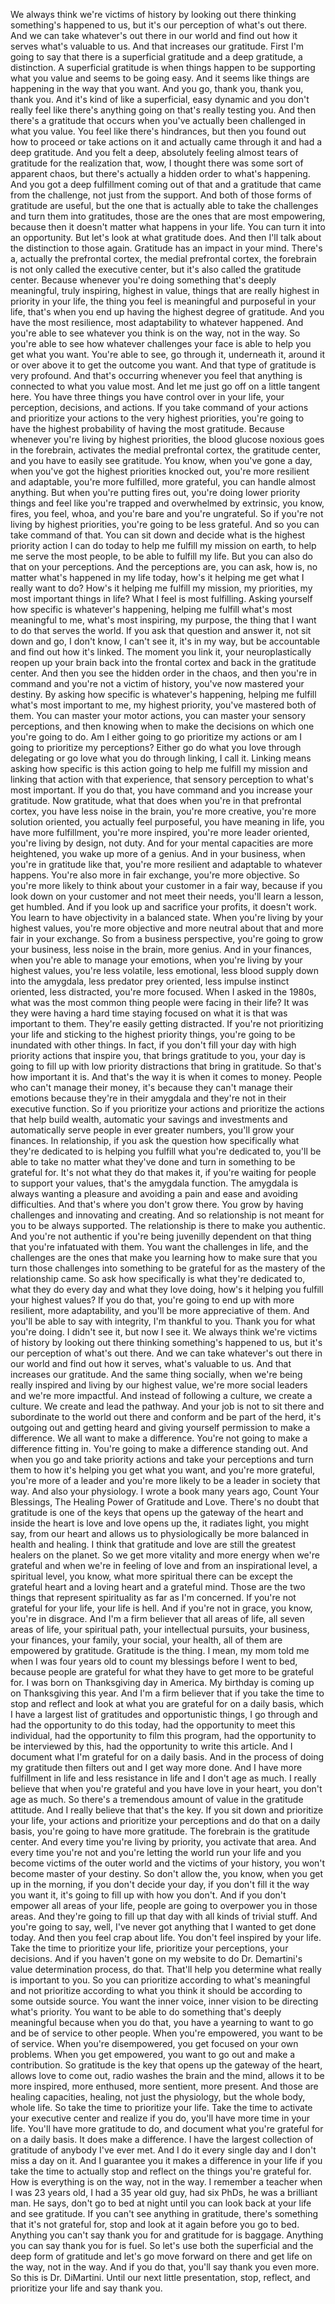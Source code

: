  We always think we're victims of history by looking out there thinking something's happened to us, but it's our perception of what's out there. And we can take whatever's out there in our world and find out how it serves what's valuable to us. And that increases our gratitude. First I'm going to say that there is a superficial gratitude and a deep gratitude, a distinction. A superficial gratitude is when things happen to be supporting what you value and seems to be going easy. And it seems like things are happening in the way that you want. And you go, thank you, thank you, thank you. And it's kind of like a superficial, easy dynamic and you don't really feel like there's anything going on that's really testing you. And then there's a gratitude that occurs when you've actually been challenged in what you value. You feel like there's hindrances, but then you found out how to proceed or take actions on it and actually came through it and had a deep gratitude. And you felt a deep, absolutely feeling almost tears of gratitude for the realization that, wow, I thought there was some sort of apparent chaos, but there's actually a hidden order to what's happening. And you got a deep fulfillment coming out of that and a gratitude that came from the challenge, not just from the support. And both of those forms of gratitude are useful, but the one that is actually able to take the challenges and turn them into gratitudes, those are the ones that are most empowering, because then it doesn't matter what happens in your life. You can turn it into an opportunity. But let's look at what gratitude does. And then I'll talk about the distinction to those again. Gratitude has an impact in your mind. There's a, actually the prefrontal cortex, the medial prefrontal cortex, the forebrain is not only called the executive center, but it's also called the gratitude center. Because whenever you're doing something that's deeply meaningful, truly inspiring, highest in value, things that are really highest in priority in your life, the thing you feel is meaningful and purposeful in your life, that's when you end up having the highest degree of gratitude. And you have the most resilience, most adaptability to whatever happened. And you're able to see whatever you think is on the way, not in the way. So you're able to see how whatever challenges your face is able to help you get what you want. You're able to see, go through it, underneath it, around it or over above it to get the outcome you want. And that type of gratitude is very profound. And that's occurring whenever you feel that anything is connected to what you value most. And let me just go off on a little tangent here. You have three things you have control over in your life, your perception, decisions, and actions. If you take command of your actions and prioritize your actions to the very highest priorities, you're going to have the highest probability of having the most gratitude. Because whenever you're living by highest priorities, the blood glucose noxious goes in the forebrain, activates the medial prefrontal cortex, the gratitude center, and you have to easily see gratitude. You know, when you've gone a day, when you've got the highest priorities knocked out, you're more resilient and adaptable, you're more fulfilled, more grateful, you can handle almost anything. But when you're putting fires out, you're doing lower priority things and feel like you're trapped and overwhelmed by extrinsic, you know, fires, you feel, whoa, and you're bare and you're ungrateful. So if you're not living by highest priorities, you're going to be less grateful. And so you can take command of that. You can sit down and decide what is the highest priority action I can do today to help me fulfill my mission on earth, to help me serve the most people, to be able to fulfill my life. But you can also do that on your perceptions. And the perceptions are, you can ask, how is, no matter what's happened in my life today, how's it helping me get what I really want to do? How's it helping me fulfill my mission, my priorities, my most important things in life? What I feel is most fulfilling. Asking yourself how specific is whatever's happening, helping me fulfill what's most meaningful to me, what's most inspiring, my purpose, the thing that I want to do that serves the world. If you ask that question and answer it, not sit down and go, I don't know, I can't see it, it's in my way, but be accountable and find out how it's linked. The moment you link it, your neuroplastically reopen up your brain back into the frontal cortex and back in the gratitude center. And then you see the hidden order in the chaos, and then you're in command and you're not a victim of history, you've now mastered your destiny. By asking how specific is whatever's happening, helping me fulfill what's most important to me, my highest priority, you've mastered both of them. You can master your motor actions, you can master your sensory perceptions, and then knowing when to make the decisions on which one you're going to do. Am I either going to go prioritize my actions or am I going to prioritize my perceptions? Either go do what you love through delegating or go love what you do through linking, I call it. Linking means asking how specific is this action going to help me fulfill my mission and linking that action with that experience, that sensory perception to what's most important. If you do that, you have command and you increase your gratitude. Now gratitude, what that does when you're in that prefrontal cortex, you have less noise in the brain, you're more creative, you're more solution oriented, you actually feel purposeful, you have meaning in life, you have more fulfillment, you're more inspired, you're more leader oriented, you're living by design, not duty. And for your mental capacities are more heightened, you wake up more of a genius. And in your business, when you're in gratitude like that, you're more resilient and adaptable to whatever happens. You're also more in fair exchange, you're more objective. So you're more likely to think about your customer in a fair way, because if you look down on your customer and not meet their needs, you'll learn a lesson, get humbled. And if you look up and sacrifice your profits, it doesn't work. You learn to have objectivity in a balanced state. When you're living by your highest values, you're more objective and more neutral about that and more fair in your exchange. So from a business perspective, you're going to grow your business, less noise in the brain, more genius. And in your finances, when you're able to manage your emotions, when you're living by your highest values, you're less volatile, less emotional, less blood supply down into the amygdala, less predator prey oriented, less impulse instinct oriented, less distracted, you're more focused. When I asked in the 1980s, what was the most common thing people were facing in their life? It was they were having a hard time staying focused on what it is that was important to them. They're easily getting distracted. If you're not prioritizing your life and sticking to the highest priority things, you're going to be inundated with other things. In fact, if you don't fill your day with high priority actions that inspire you, that brings gratitude to you, your day is going to fill up with low priority distractions that bring in gratitude. So that's how important it is. And that's the way it is when it comes to money. People who can't manage their money, it's because they can't manage their emotions because they're in their amygdala and they're not in their executive function. So if you prioritize your actions and prioritize the actions that help build wealth, automatic your savings and investments and automatically serve people in ever greater numbers, you'll grow your finances. In relationship, if you ask the question how specifically what they're dedicated to is helping you fulfill what you're dedicated to, you'll be able to take no matter what they've done and turn in something to be grateful for. It's not what they do that makes it, if you're waiting for people to support your values, that's the amygdala function. The amygdala is always wanting a pleasure and avoiding a pain and ease and avoiding difficulties. And that's where you don't grow there. You grow by having challenges and innovating and creating. And so relationship is not meant for you to be always supported. The relationship is there to make you authentic. And you're not authentic if you're being juvenilly dependent on that thing that you're infatuated with them. You want the challenges in life, and the challenges are the ones that make you learning how to make sure that you turn those challenges into something to be grateful for as the mastery of the relationship came. So ask how specifically is what they're dedicated to, what they do every day and what they love doing, how's it helping you fulfill your highest values? If you do that, you're going to end up with more resilient, more adaptability, and you'll be more appreciative of them. And you'll be able to say with integrity, I'm thankful to you. Thank you for what you're doing. I didn't see it, but now I see it. We always think we're victims of history by looking out there thinking something's happened to us, but it's our perception of what's out there. And we can take whatever's out there in our world and find out how it serves, what's valuable to us. And that increases our gratitude. And the same thing socially, when we're being really inspired and living by our highest value, we're more social leaders and we're more impactful. And instead of following a culture, we create a culture. We create and lead the pathway. And your job is not to sit there and subordinate to the world out there and conform and be part of the herd, it's outgoing out and getting heard and giving yourself permission to make a difference. We all want to make a difference. You're not going to make a difference fitting in. You're going to make a difference standing out. And when you go and take priority actions and take your perceptions and turn them to how it's helping you get what you want, and you're more grateful, you're more of a leader and you're more likely to be a leader in society that way. And also your physiology. I wrote a book many years ago, Count Your Blessings, The Healing Power of Gratitude and Love. There's no doubt that gratitude is one of the keys that opens up the gateway of the heart and inside the heart is love and love opens up the, it radiates light, you might say, from our heart and allows us to physiologically be more balanced in health and healing. I think that gratitude and love are still the greatest healers on the planet. So we get more vitality and more energy when we're grateful and when we're in feeling of love and from an inspirational level, a spiritual level, you know, what more spiritual there can be except the grateful heart and a loving heart and a grateful mind. Those are the two things that represent spirituality as far as I'm concerned. If you're not grateful for your life, your life is hell. And if you're not in grace, you know, you're in disgrace. And I'm a firm believer that all areas of life, all seven areas of life, your spiritual path, your intellectual pursuits, your business, your finances, your family, your social, your health, all of them are empowered by gratitude. Gratitude is the thing. I mean, my mom told me when I was four years old to count my blessings before I went to bed, because people are grateful for what they have to get more to be grateful for. I was born on Thanksgiving day in America. My birthday is coming up on Thanksgiving this year. And I'm a firm believer that if you take the time to stop and reflect and look at what you are grateful for on a daily basis, which I have a largest list of gratitudes and opportunistic things, I go through and had the opportunity to do this today, had the opportunity to meet this individual, had the opportunity to film this program, had the opportunity to be interviewed by this, had the opportunity to write this article. And I document what I'm grateful for on a daily basis. And in the process of doing my gratitude then filters out and I get way more done. And I have more fulfillment in life and less resistance in life and I don't age as much. I really believe that when you're grateful and you have love in your heart, you don't age as much. So there's a tremendous amount of value in the gratitude attitude. And I really believe that that's the key. If you sit down and prioritize your life, your actions and prioritize your perceptions and do that on a daily basis, you're going to have more gratitude. The forebrain is the gratitude center. And every time you're living by priority, you activate that area. And every time you're not and you're letting the world run your life and you become victims of the outer world and the victims of your history, you won't become master of your destiny. So don't allow the, you know, when you get up in the morning, if you don't decide your day, if you don't fill it the way you want it, it's going to fill up with how you don't. And if you don't empower all areas of your life, people are going to overpower you in those areas. And they're going to fill up that day with all kinds of trivial stuff. And you're going to say, well, I've never got anything that I wanted to get done today. And then you feel crap about life. You don't feel inspired by your life. Take the time to prioritize your life, prioritize your perceptions, your decisions. And if you haven't gone on my website to do Dr. Demartini's value determination process, do that. That'll help you determine what really is important to you. So you can prioritize according to what's meaningful and not prioritize according to what you think it should be according to some outside source. You want the inner voice, inner vision to be directing what's priority. You want to be able to do something that's deeply meaningful because when you do that, you have a yearning to want to go and be of service to other people. When you're empowered, you want to be of service. When you're disempowered, you get focused on your own problems. When you get empowered, you want to go out and make a contribution. So gratitude is the key that opens up the gateway of the heart, allows love to come out, radio washes the brain and the mind, allows it to be more inspired, more enthused, more sentient, more present. And those are healing capacities, healing, not just the physiology, but the whole body, whole life. So take the time to prioritize your life. Take the time to activate your executive center and realize if you do, you'll have more time in your life. You'll have more gratitude to do, and document what you're grateful for on a daily basis. It does make a difference. I have the largest collection of gratitude of anybody I've ever met. And I do it every single day and I don't miss a day on it. And I guarantee you it makes a difference in your life if you take the time to actually stop and reflect on the things you're grateful for. How is everything is on the way, not in the way. I remember a teacher when I was 23 years old, I had a 35 year old guy, had six PhDs, he was a brilliant man. He says, don't go to bed at night until you can look back at your life and see gratitude. If you can't see anything in gratitude, there's something that it's not grateful for, stop and look at it again before you go to bed. Anything you can't say thank you for and gratitude for is baggage. Anything you can say thank you for is fuel. So let's use both the superficial and the deep form of gratitude and let's go move forward on there and get life on the way, not in the way. And if you do that, you'll say thank you even more. So this is Dr. DiMartini. Until our next little presentation, stop, reflect, and prioritize your life and say thank you.